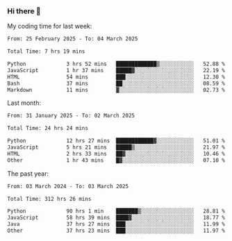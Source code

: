 ### Hi there 👋

My coding time for last week:

<!--START_SECTION:week-->

```txt
From: 25 February 2025 - To: 04 March 2025

Total Time: 7 hrs 19 mins

Python             3 hrs 52 mins   █████████████▒░░░░░░░░░░░   52.88 %
JavaScript         1 hr 37 mins    █████▓░░░░░░░░░░░░░░░░░░░   22.19 %
HTML               54 mins         ███░░░░░░░░░░░░░░░░░░░░░░   12.30 %
Bash               37 mins         ██░░░░░░░░░░░░░░░░░░░░░░░   08.59 %
Markdown           11 mins         ▓░░░░░░░░░░░░░░░░░░░░░░░░   02.73 %
```

<!--END_SECTION:week-->

Last month:

<!--START_SECTION:month-->

```txt
From: 31 January 2025 - To: 02 March 2025

Total Time: 24 hrs 24 mins

Python             12 hrs 27 mins  ████████████▓░░░░░░░░░░░░   51.01 %
JavaScript         5 hrs 21 mins   █████▒░░░░░░░░░░░░░░░░░░░   21.97 %
HTML               2 hrs 33 mins   ██▓░░░░░░░░░░░░░░░░░░░░░░   10.46 %
Other              1 hr 43 mins    █▓░░░░░░░░░░░░░░░░░░░░░░░   07.10 %
```

<!--END_SECTION:month-->

The past year:

<!--START_SECTION:year-->

```txt
From: 03 March 2024 - To: 03 March 2025

Total Time: 312 hrs 26 mins

Python             90 hrs 1 min    ███████▒░░░░░░░░░░░░░░░░░   28.81 %
JavaScript         58 hrs 39 mins  ████▓░░░░░░░░░░░░░░░░░░░░   18.77 %
Java               37 hrs 27 mins  ███░░░░░░░░░░░░░░░░░░░░░░   11.99 %
Other              37 hrs 23 mins  ███░░░░░░░░░░░░░░░░░░░░░░   11.97 %
```

<!--END_SECTION:year-->
